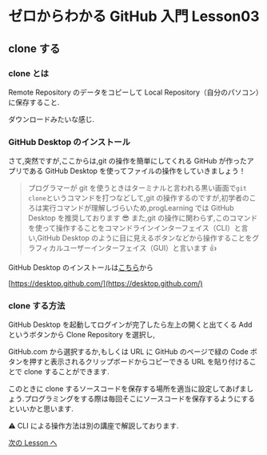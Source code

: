 # ゼロからわかる GitHub 入門 Lesson03

## clone する

### clone とは

Remote Repository のデータをコピーして Local Repository（自分のパソコン）に保存すること.

ダウンロードみたいな感じ.

### GitHub Desktop のインストール

さて,突然ですが,ここからは,git の操作を簡単にしてくれる GitHub が作ったアプリである GitHub Desktop を使ってファイルの操作をしていきましょう！

> プログラマーが git を使うときはターミナルと言われる黒い画面で`git clone`というコマンドを打つなどして,git の操作するのですが,初学者のころは実行コマンドが理解しづらいため,progLearning では GitHub Desktop を推奨しております 😎
> また,git の操作に関わらず,このコマンドを使って操作することをコマンドラインインターフェイス（CLI）と言い,GitHub Desktop のように目に見えるボタンなどから操作することをグラフィカルユーザーインターフェイス（GUI）と言います 👍

GitHub Desktop のインストールは[こちら](https://desktop.github.com/)から

[https://desktop.github.com/](https://desktop.github.com/)

### clone する方法

GitHub Desktop を起動してログインが完了したら左上の開くと出てくる Add というボタンから Clone Repository を選択し,

GitHub.com から選択するか,もしくは URL に GitHub のページで緑の Code ボタンを押すと表示されるクリップボードからコピーできる URL を貼り付けることで clone することができます.

このときに clone するソースコードを保存する場所を適当に設定してあげましょう.プログラミングをする際は毎回そこにソースコードを保存するようにするといいかと思います.

⚠️ CLI による操作方法は別の講座で解説しております.

[次の Lesson へ](/lesson04)
